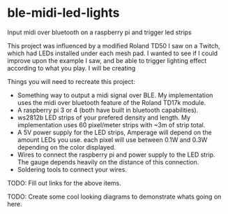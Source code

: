 # ble-midi-led-lights
Input midi over bluetooth on a raspberry pi and trigger led strips

This project was influenced by a modified Roland TD50 I saw on a Twitch, which had LEDs installed under each mesh pad. I wanted to see if I could improve upon the example I saw, and be able to trigger lighting effect according to what you play. I will be creating 

Things you will need to recreate this project:
- Something way to output a midi signal over BLE. My implementation uses the midi over bluetooth feature of the Roland TD17k module.
- A raspberry pi 3 or 4 (both have built in bluetooth capabilities).
- ws2812b LED strips of your prefered density and length. My implementation uses 60 pixel/meter strips with ~3m of strip total.
- A 5V power supply for the LED strips, Amperage will depend on the amount LEDs you use. each pixel will use between 0.1W and 0.3W depending on the color displayed.
- Wires to connect the raspberry pi and power supply to the LED strip. The gauge depends heavily on the distance of this connection.
- Soldering tools to connect your wires.

TODO: Fill out links for the above items.

TODO: Create some cool looking diagrams to demonstrate whats going on here.
